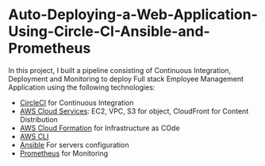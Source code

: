 # Auto-Deploying-a-Web-Application-Using-Circle-CI-Ansible-and-Prometheus
In this project, I built a pipeline consisting of Continuous Integration, Deployment and Monitoring to deploy Full stack Employee Management Application using the following technologies:
- [CircleCI](https://circleci.com/) for Continuous Integration
- [AWS Cloud Services](https://aws.amazon.com/): EC2, VPC, S3 for object, CloudFront for Content Distribution
- [AWS Cloud Formation](https://aws.amazon.com/cloudformation/) for Infrastructure as COde
- [AWS CLI](https://aws.amazon.com/cli/)
- [Ansible](https://www.ansible.com/) For servers configuration
- [Prometheus](https://prometheus.io//) for Monitoring
